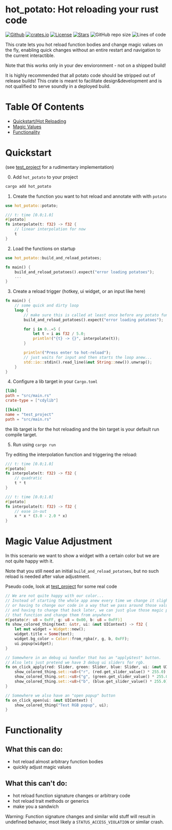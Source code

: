 # hot_potato: Hot reloading your rust code
[![Github](https://img.shields.io/badge/github-DragonFighter603/hot_potato?style=flat-square&labelColor=555555&logo=github)](https://github.com/DragonFighter603/hot_potato)
[![crates.io](https://img.shields.io/crates/v/hot_potato?style=flat-square&color=fc8d62&logo=rust)](https://crates.io/crates/hot_potato)
[![License](https://img.shields.io/github/license/DragonFighter603/hot_potato?style=flat-square)](https://github.com/DragonFighter603/hot_potato/blob/main/LICENSE)
[![Stars](https://img.shields.io/github/stars/DragonFighter603/hot_potato?style=flat-square)](https://github.com/DragonFighter603/hot_potato/stargazers)
![GitHub repo size](https://img.shields.io/github/repo-size/DragonFighter603/hot_potato?style=flat-square)
![Lines of code](https://raster.shields.io/tokei/lines/github/DragonFighter603/hot_potato?style=flat-square)
<!-- 
[![docs.rs](https://img.shields.io/badge/docs.rs-struct_scalpel-66c2a5?style=flat-square&labelColor=555555&logo=docs.rs)](https://docs.rs/struct_scalpel)
-->
This crate lets you hot reload function bodies and change magic values on the fly,
enabling quick changes without an entire restart and navigation to the current interactible.

Note that this works only in your dev envioronment - not on a shipped build!

It is highly recommended that all potato code should be stripped out of release builds! This crate is meant to facilitate design&development and is not qualified to 
serve soundly in a deployed build.

# Table Of Contents
- [Quickstart/Hot Reloading](#quickstart)
- [Magic Values](#magic-value-adjustment)
- [Functionality](#functionality)

# Quickstart
(see [test_project](../test_project/src/main.rs) for a rudimentary implementation)

0. Add `hot_potato` to your project<br>
```sh
cargo add hot_potato
```
1. Create the function you want to hot reload and annotate with with `potato`
```rs
use hot_potato::potato;

/// t: time [0.0;1.0]
#[potato]
fn interpolate(t: f32) -> f32 {
    // linear interpolation for now
    t
}
```
2. Load the functions on startup
```rs
use hot_potato::build_and_reload_potatoes;

fn main() {
    build_and_reload_potatoes().expect("error loading potatoes");
    ...
}
```
3. Create a reload trigger (hotkey, ui widget, or an input like here)
```rs
fn main() {
    // some quick and dirty loop
    loop {
        // make sure this is called at least once before any potato func is called!
        build_and_reload_potatoes().expect("error loading potatoes");

        for i in 0..=5 {
            let t = i as f32 / 5.0;
            println!("{t} -> {}", interpolate(t));
        }

        println!("Press enter to hot-reload");
        // just waits for input and then starts the loop anew...
        std::io::stdin().read_line(&mut String::new()).unwrap();
    }
}
```
4. Configure a lib target in your `Cargo.toml`
```toml
[lib]
path = "src/main.rs"
crate-type = ["cdylib"]

[[bin]]
name = "test_project"
path = "src/main.rs"
```
the lib target is for the hot reloading and the bin target is your default run compile target.

5. Run using `cargo run`

Try editing the interpolation function and triggering the reload:
```rs
/// t: time [0.0;1.0]
#[potato]
fn interpolate(t: f32) -> f32 {
    // quadratic
    t * t
}
```
```rs
/// t: time [0.0;1.0]
#[potato]
fn interpolate(t: f32) -> f32 {
    // ease in-out
    x * x * (3.0 - 2.0 * x)
}
```

# Magic Value Adjustment
In this scenario we want to show a widget with a certain color but we are not quite happy with it.

Note that you still need an initial `build_and_reload_potatoes`, but no such reload is needed after value adjustment.

Pseudo code, look at [test_project](../test_project/src/main.rs) for some real code
```rs
// We are not quite happy with our color... 
// Instead of starting the whole app anew every time we change it slightly,
// or having to change our code in a way that we pass around those values
// and having to change that back later, we can just glue those magic parameters to 
// that function and change them from anywhere
#[potato(r: u8 = 0xFF, g: u8 = 0x00, b: u8 = 0xFF)]
fn show_colored_thing(text: &str, ui: &mut UIContext) -> f32 {
    let mut widget = Widget::new();
    widget.title = Some(text);
    widget.bg_color = Color::from_rgba(r, g, b, 0xFF);
    ui.popup(widget);
}

// Somewhere in an debug ui handler that has an "apply&test" button.
// Also lets just pretend we have 3 debug ui sliders for rgb.
fn on_click_apply(red: Slider, green: Slider, blue: Slider, ui: &mut UIContext) {
    show_colored_thing.set::<u8>("r", (red.get_slider_value() * 255.0) as u8);
    show_colored_thing.set::<u8>("g", (green.get_slider_value() * 255.0) as u8);
    show_colored_thing.set::<u8>("b", (blue.get_slider_value() * 255.0) as u8);
}

// Somewhere we also have an "open popup" button
fn on_click_open(ui: &mut UIContext) {
    show_colored_thing("Test RGB popup", ui);
}
```
# Functionality

## What this can do:
- hot reload almost arbitrary function bodies
- quickly adjust magic values
## What this can't do:
- hot reload function signature changes or arbitrary code
- hot reload trait methods or generics
- make you a sandwich

Warning: Function signature changes and similar wild stuff will result in undefined behavior, msot likely a `STATUS_ACCESS_VIOLATION` or similar crash.
